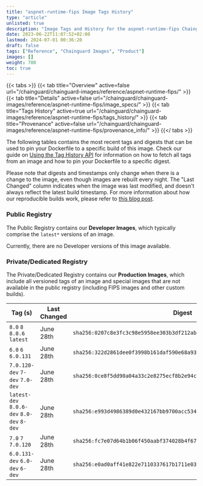 ```yaml
---
title: "aspnet-runtime-fips Image Tags History"
type: "article"
unlisted: true
description: "Image Tags and History for the aspnet-runtime-fips Chainguard Image"
date: 2023-06-22T11:07:52+02:00
lastmod: 2024-07-01 00:36:20
draft: false
tags: ["Reference", "Chainguard Images", "Product"]
images: []
weight: 700
toc: true
---
```


{{< tabs >}}
{{< tab title="Overview" active=false url="/chainguard/chainguard-images/reference/aspnet-runtime-fips/" >}}
{{< tab title="Details" active=false url="/chainguard/chainguard-images/reference/aspnet-runtime-fips/image_specs/" >}}
{{< tab title="Tags History" active=true url="/chainguard/chainguard-images/reference/aspnet-runtime-fips/tags_history/" >}}
{{< tab title="Provenance" active=false url="/chainguard/chainguard-images/reference/aspnet-runtime-fips/provenance_info/" >}}
{{</ tabs >}}

The following tables contains the most recent tags and digests that can be used to pin your Dockerfile to a specific build of this image. Check our guide on [Using the Tag History API](/chainguard/chainguard-images/using-the-tag-history-api/) for information on how to fetch all tags from an image and how to pin your Dockerfile to a specific digest.

Please note that digests and timestamps only change when there is a change to the image, even though images are rebuilt every night. The "Last Changed" column indicates when the image was last modified, and doesn't always reflect the latest build timestamp. For more information about how our reproducible builds work, please refer to [this blog post](https://www.chainguard.dev/unchained/reproducing-chainguards-reproducible-image-builds).

### Public Registry
The Public Registry contains our **Developer Images**, which typically comprise the `latest*` versions of an image.

Currently, there are no Developer versions of this image available.

### Private/Dedicated Registry
The Private/Dedicated Registry contains our **Production Images**, which include all versioned tags of an image and special images that are not available in the public registry (including FIPS images and other custom builds).

| Tag (s)                                     | Last Changed | Digest                                                                    |
|---------------------------------------------|--------------|---------------------------------------------------------------------------|
|  `8.0` `8` `8.0.6` `latest`                 | June 28th    | `sha256:0207c8e3fc3c98e5958ee303b3df212abf3ff27c3f1f9e9890635bc1e58ca807` |
|  `6.0` `6` `6.0.131`                        | June 28th    | `sha256:322d2861dee0f3998b161daf590e68a93681e309d99b5b7484316bd4887589ba` |
|  `7.0.120-dev` `7-dev` `7.0-dev`            | June 28th    | `sha256:0ce8f5dd90a04a33c2e8275ecf8b2e94c211c99e6dbc2637a5b3ce10ac01a912` |
|  `latest-dev` `8.0.6-dev` `8.0-dev` `8-dev` | June 28th    | `sha256:e993d4986389d0e432167bb9700acc534cbdade807fa8649321c2bac5d7e987e` |
|  `7.0` `7` `7.0.120`                        | June 28th    | `sha256:fc7e07d64b1b06f450aabf374028b4f67b64428c06ad99f9642af294670adbf2` |
|  `6.0.131-dev` `6.0-dev` `6-dev`            | June 28th    | `sha256:e0ad0aff41e822e7110337617b1711e03dcf8e00bdec858f09a755276b6de1fd` |

